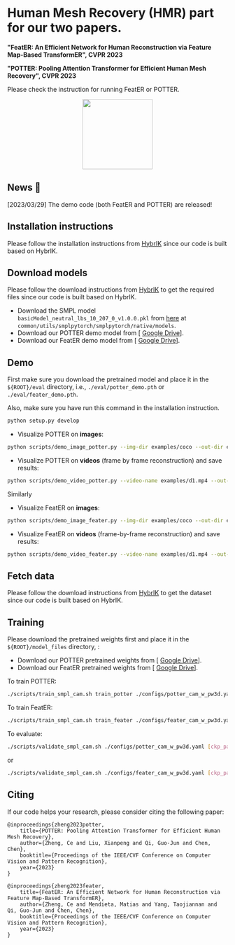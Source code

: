 # Human Mesh Recovery (HMR) part for our two papers.

**"FeatER: An Efficient Network for Human Reconstruction via Feature Map-Based TransformER", CVPR 2023**

**"POTTER: Pooling Attention Transformer for Efficient Human Mesh Recovery", CVPR 2023**

Please check the instruction for running FeatER or POTTER.

<div align="center">
<img src="assets/potter.gif" height="160"> 
</div>


## News :triangular_flag_on_post:

[2023/03/29] The demo code (both FeatER and POTTER) are released!


## Installation instructions

Please follow the installation instructions from [HybrIK](https://github.com/Jeff-sjtu/HybrIK) since our code is built based on HybrIK. 


## Download models

Please follow the download instructions from [HybrIK](https://github.com/Jeff-sjtu/HybrIK) to get the required files since our code is built based on HybrIK.

* Download the SMPL model `basicModel_neutral_lbs_10_207_0_v1.0.0.pkl` from [here](https://smpl.is.tue.mpg.de/) at `common/utils/smplpytorch/smplpytorch/native/models`.
* Download our POTTER demo model from [ [Google Drive](https://drive.google.com/file/d/1tLpMCbC6-M3Yxxsn5OoHbo8JuJLO5opZ/view?usp=sharing)].
* Download our FeatER demo model from [ [Google Drive](https://drive.google.com/file/d/1uAyla25E15BLezs1wpHk2GprszF5q-5e/view?usp=sharing)].

## Demo
First make sure you download the pretrained model and place it in the `${ROOT}/eval` directory, i.e., `./eval/potter_demo.pth` or `./eval/feater_demo.pth`.

Also, make sure you have run this command in the installation instruction.

``` bash
python setup.py develop 
```

* Visualize POTTER on **images**:

``` bash
python scripts/demo_image_potter.py --img-dir examples/coco --out-dir examples/res_coco
```

* Visualize POTTER on **videos** (frame by frame reconstruction) and save results:

``` bash
python scripts/demo_video_potter.py --video-name examples/d1.mp4 --out-dir examples/res_d1
```

Similarly 

* Visualize FeatER on **images**:

``` bash
python scripts/demo_image_feater.py --img-dir examples/coco --out-dir examples/res_coco
```

* Visualize FeatER on **videos** (frame-by-frame reconstruction) and save results:

``` bash
python scripts/demo_video_feater.py --video-name examples/d1.mp4 --out-dir examples/res_d1
```



## Fetch data
Please follow the download instructions from [HybrIK](https://github.com/Jeff-sjtu/HybrIK) to get the dataset since our code is built based on HybrIK. 



## Training
Please download the pretrained weights first and place it in the `${ROOT}/model_files` directory, :
* Download our POTTER pretrained weights from [ [Google Drive](https://drive.google.com/file/d/1Nr4uFGryG7v6Tl9sqz3v9u7_w1p6lwW1/view?usp=sharing)].
* Download our FeatER pretrained weights from [ [Google Drive](https://drive.google.com/file/d/1ULMN1U0GHjcQ5nUQpQ1SAhLxc5P1EULB/view?usp=sharing)].

To train POTTER:
``` bash
./scripts/train_smpl_cam.sh train_potter ./configs/potter_cam_w_pw3d.yaml
```
To train FeatER:
``` bash
./scripts/train_smpl_cam.sh train_feater ./configs/feater_cam_w_pw3d.yaml
```
To evaluate:
``` bash
./scripts/validate_smpl_cam.sh ./configs/potter_cam_w_pw3d.yaml [ckp_path]
```
or
``` bash
./scripts/validate_smpl_cam.sh ./configs/feater_cam_w_pw3d.yaml [ckp_path]
```


## Citing
If our code helps your research, please consider citing the following paper:

    @inproceedings{zheng2023potter,
        title={POTTER: Pooling Attention Transformer for Efficient Human Mesh Recovery},
        author={Zheng, Ce and Liu, Xianpeng and Qi, Guo-Jun and Chen, Chen},
        booktitle={Proceedings of the IEEE/CVF Conference on Computer Vision and Pattern Recognition},
        year={2023}
    }
    
    @inproceedings{zheng2023feater,
        title={FeatER: An Efficient Network for Human Reconstruction via Feature Map-Based TransformER},
        author={Zheng, Ce and Mendieta, Matias and Yang, Taojiannan and Qi, Guo-Jun and Chen, Chen},
        booktitle={Proceedings of the IEEE/CVF Conference on Computer Vision and Pattern Recognition},
        year={2023}
    }
